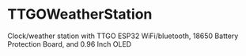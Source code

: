 # TTGOWeatherStation
Clock/weather station with TTGO ESP32 WiFi/bluetooth, 18650 Battery Protection Board, and 0.96 Inch OLED
